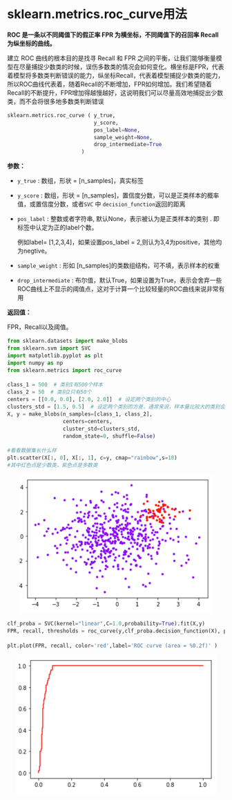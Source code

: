 # sklearn.metrics.roc_curve用法

**ROC 是一条以不同阈值下的假正率 FPR 为横坐标，不同阈值下的召回率 Recall 为纵坐标的曲线。**  

建立 ROC 曲线的根本目的是找寻 Recall 和 FPR 之间的平衡，让我们能够衡量模型在尽量捕捉少数类的时候，误伤多数类的情况会如何变化。横坐标是FPR，代表着模型将多数类判断错误的能力，纵坐标Recall，代表着模型捕捉少数类的能力，所以ROC曲线代表着，随着Recall的不断增加，FPR如何增加。我们希望随着Recall的不断提升，FPR增加得越慢越好，这说明我们可以尽量高效地捕捉出少数类，而不会将很多地多数类判断错误  

```python
sklearn.metrics.roc_curve ( y_true, 
                            y_score, 
                            pos_label=None, 
                            sample_weight=None, 
                            drop_intermediate=True
                        )
```

**参数：**

- `y_true` : 数组，形状 = [n_samples]，真实标签  

- `y_score` : 数组，形状 = [n_samples]，置信度分数，可以是正类样本的概率值，或置信度分数，或者`SVC` 中
  `decision_function`返回的距离  
  
- `pos_label` : 整数或者字符串, 默认None，表示被认为是正类样本的类别  .
  即标签中认定为正的label个数。

  例如label= [1,2,3,4]，如果设置pos_label = 2,则认为3,4为positive，其他均为negtive。

- `sample_weight` : 形如 [n_samples]的类数组结构，可不填，表示样本的权重  

- `drop_intermediate` : 布尔值，默认True，如果设置为True，表示会舍弃一些ROC曲线上不显示的阈值点，这对于计算一个比较轻量的ROC曲线来说非常有用  

**返回值：**

FPR，Recall以及阈值。  



```python
from sklearn.datasets import make_blobs
from sklearn.svm import SVC
import matplotlib.pyplot as plt
import numpy as np
from sklearn.metrics import roc_curve

class_1 = 500  # 类别1有500个样本
class_2 = 50  # 类别2只有50个
centers = [[0.0, 0.0], [2.0, 2.0]]  # 设定两个类别的中心
clusters_std = [1.5, 0.5]  # 设定两个类别的方差，通常来说，样本量比较大的类别会更加松散
X, y = make_blobs(n_samples=[class_1, class_2],
                  centers=centers,
                  cluster_std=clusters_std,
                  random_state=0, shuffle=False)
                  
#看看数据集长什么样
plt.scatter(X[:, 0], X[:, 1], c=y, cmap="rainbow",s=10)
#其中红色点是少数类，紫色点是多数类

```

<center>
    <img src="https://raw.githubusercontent.com/HG1227/image/master/img_tuchuang/20200102114003.png"/>
</center>

```python
clf_proba = SVC(kernel="linear",C=1.0,probability=True).fit(X,y)
FPR, recall, thresholds = roc_curve(y,clf_proba.decision_function(X), pos_label=1)

plt.plot(FPR, recall, color='red',label='ROC curve (area = %0.2f)' )
```

<center>
    <img src="https://raw.githubusercontent.com/HG1227/image/master/img_tuchuang/20200102114149.png"/>
</center>

